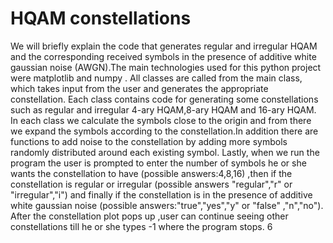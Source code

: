 # HQAM constellations
We will briefly explain the code that generates regular and irregular HQAM and
the corresponding received symbols in the presence of additive white gaussian noise
(AWGN).The main technologies used for this python project were matplotlib and numpy .
All classes are called from the main class, which takes input from the user and generates the
appropriate constellation. Each class contains code for generating some constellations such as
regular and irregular 4-ary HQAM,8-ary HQAM and 16-ary HQAM. In each class we calculate
the symbols close to the origin and from there we expand the symbols according to the
constellation.In addition there are functions to add noise to the constellation by adding more
symbols randomly distributed around each existing symbol.
Lastly, when we run the program the user is prompted to enter the number of symbols he or
she wants the constellation to have (possible answers:4,8,16) ,then if the constellation is regular
or irregular (possible answers "regular","r" or "irregular","i") and finally if the constellation is
in the presence of additive white gaussian noise (possible answers:"true","yes","y" or "false"
,"n","no"). After the constellation plot pops up ,user can continue seeing other constellations
till he or she types -1 where the program stops.
6
